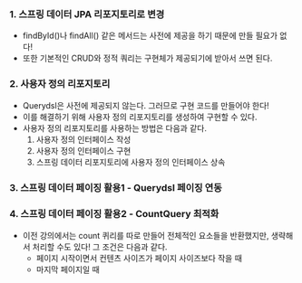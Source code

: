 ### 1. 스프링 데이터 JPA 리포지토리로 변경
- findById()나 findAll() 같은 메서드는 사전에 제공을 하기 때문에 만들 필요가 없다!
- 또한 기본적인 CRUD와 정적 쿼리는 구현체가 제공되기에 받아서 쓰면 된다.

### 2. 사용자 정의 리포지토리
- Querydsl은 사전에 제공되지 않는다. 그러므로 구현 코드를 만들어야 한다!
- 이를 해결하기 위해 사용자 정의 리포지토리를 생성하여 구현할 수 있다.
- 사용자 정의 리포지토리를 사용하는 방법은 다음과 같다.
  1. 사용자 정의 인터페이스 작성
  2. 사용자 정의 인터페이스 구현
  3. 스프링 데이터 리포지토리에 사용자 정의 인터페이스 상속

### 3. 스프링 데이터 페이징 활용1 - Querydsl 페이징 연동
### 4. 스프링 데이터 페이징 활용2 - CountQuery 최적화
- 이전 강의에서는 count 퀴리를 따로 만들어 전체적인 요소들을 반환했지만, 생략해서 처리할 수도 있다! 그 조건은 다음과 같다.
  - 페이지 시작이면서 컨텐츠 사이즈가 페이지 사이즈보다 작을 때
  - 마지막 페이지일 때